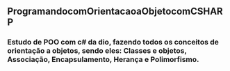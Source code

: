 ## ProgramandocomOrientacaoaObjetocomCSHARP
### Estudo de POO com c# da dio, fazendo todos os conceitos de orientação a objetos, sendo eles: Classes e objetos, Associação, Encapsulamento, Herança e Polimorfismo.
